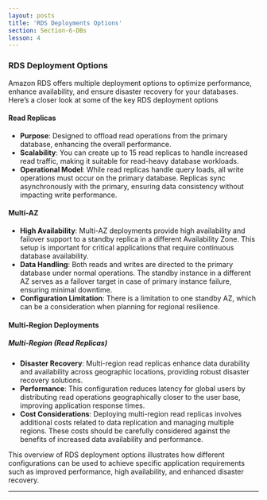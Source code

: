 ```yaml
---
layout: posts
title: 'RDS Deployments Options'
section: Section-6-DBs
lesson: 4
---
```


### RDS Deployment Options

Amazon RDS offers multiple deployment options to optimize performance, enhance availability, and ensure disaster recovery for your databases. Here’s a closer look at some of the key RDS deployment options

<!-- pagebreak -->

#### Read Replicas

- **Purpose**: Designed to offload read operations from the primary database, enhancing the overall performance.
- **Scalability**: You can create up to 15 read replicas to handle increased read traffic, making it suitable for read-heavy database workloads.
- **Operational Model**: While read replicas handle query loads, all write operations must occur on the primary database. Replicas sync asynchronously with the primary, ensuring data consistency without impacting write performance.

<!-- pagebreak -->

#### Multi-AZ

- **High Availability**: Multi-AZ deployments provide high availability and failover support to a standby replica in a different Availability Zone. This setup is important for critical applications that require continuous database availability.
- **Data Handling**: Both reads and writes are directed to the primary database under normal operations. The standby instance in a different AZ serves as a failover target in case of primary instance failure, ensuring minimal downtime.
- **Configuration Limitation**: There is a limitation to one standby AZ, which can be a consideration when planning for regional resilience.

<!-- pagebreak -->

#### Multi-Region Deployments

##### Multi-Region (Read Replicas)

- **Disaster Recovery**: Multi-region read replicas enhance data durability and availability across geographic locations, providing robust disaster recovery solutions.
- **Performance**: This configuration reduces latency for global users by distributing read operations geographically closer to the user base, improving application response times.
- **Cost Considerations**: Deploying multi-region read replicas involves additional costs related to data replication and managing multiple regions. These costs should be carefully considered against the benefits of increased data availability and performance.

This overview of RDS deployment options illustrates how different configurations can be used to achieve specific application requirements such as improved performance, high availability, and enhanced disaster recovery.

---
